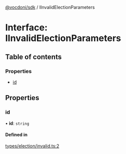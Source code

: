 [@vocdoni/sdk](/sdk) / IInvalidElectionParameters

# Interface: IInvalidElectionParameters

## Table of contents

### Properties

- [id](IInvalidElectionParameters#id)

## Properties

### id

• **id**: `string`

#### Defined in

[types/election/invalid.ts:2](https://github.com/vocdoni/vocdoni-sdk/blob/66360b95227306027699be0e80826ca7975027a0/src/types/election/invalid.ts#L2)
